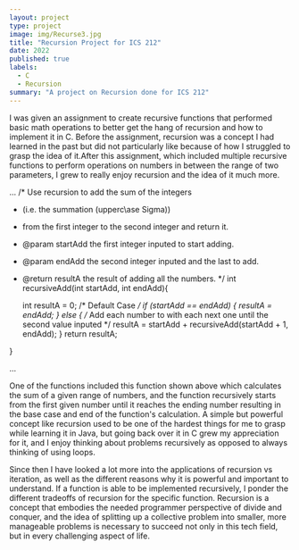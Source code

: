 ```yaml
---
layout: project
type: project
image: img/Recurse3.jpg
title: "Recursion Project for ICS 212"
date: 2022
published: true
labels:
  - C
  - Recursion
summary: "A project on Recursion done for ICS 212"
---
```



I was given an assignment to create recursive functions that performed basic math operations to better get the hang of recursion and how to implement it in C.  Before the assignment, recursion was a concept I had learned in the past but did not particularly like because of how I struggled to grasp the idea of it.After this assignment, which included multiple recursive functions to perform operations on numbers in between the range of two parameters, I grew to really enjoy recursion and the idea of it much more.  

...
/* Use recursion to add the sum of the integers
 * (i.e. the summation (upperc\ase Sigma))
 * from the first integer to the second integer and return it.  
 * @param startAdd the first integer inputed to start adding.
 * @param endAdd the second integer inputed and the last to add.
 * @return resultA the result of adding all the numbers.
 */
int recursiveAdd(int startAdd, int endAdd){
  
    int resultA = 0;
    /*
 Default Case
    */
    if (startAdd == endAdd) {
        resultA = endAdd;
    } else {
      /*
Add each number to with each next one until the second value inputed
      */
        resultA = startAdd + recursiveAdd(startAdd + 1, endAdd);
    }
        return resultA;
  
    
}

...

One of the functions included this function shown above which calculates the sum of a given range of numbers, and the function recursively starts from the first given number until it reaches the ending number resulting in the base case and end of the function's calculation.  A simple but powerful concept like recursion used to be one of the hardest things for me to grasp while learning it in Java, but going back over it in C grew my appreciation for it, and I enjoy thinking about problems recursively as opposed to always thinking of using loops.

Since then I have looked a lot more into the applications of recursion vs iteration, as well as the different reasons why it is powerful and important to understand. If a function is able to be implemented recursively, I ponder the different tradeoffs of recursion for the specific function.  Recursion is a concept that embodies the needed programmer perspective of divide and conquer, and the idea of splitting up a collective problem into smaller, more manageable problems is necessary to succeed not only in this tech field, but in every challenging aspect of life.
